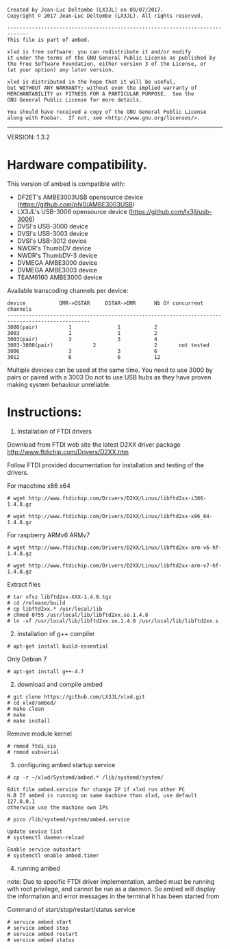 
    Created by Jean-Luc Deltombe (LX3JL) on 09/07/2017.
    Copyright © 2017 Jean-Luc Deltombe (LX3JL). All rights reserved.

    ----------------------------------------------------------------------------- 
    This file is part of ambed.

    xlxd is free software: you can redistribute it and/or modify
    it under the terms of the GNU General Public License as published by
    the Free Software Foundation, either version 3 of the License, or
    (at your option) any later version.

    xlxd is distributed in the hope that it will be useful,
    but WITHOUT ANY WARRANTY; without even the implied warranty of
    MERCHANTABILITY or FITNESS FOR A PARTICULAR PURPOSE.  See the
    GNU General Public License for more details.

    You should have received a copy of the GNU General Public License
    along with Foobar.  If not, see <http://www.gnu.org/licenses/>.
 ----------------------------------------------------------------------------

VERSION: 1.3.2

Hardware compatibility.
======================
This version of ambed is compatible with:
- DF2ET's AMBE3003USB opensource device (https://github.com/phl0/AMBE3003USB)
- LX3JL's USB-3006 opensource device (https://github.com/lx3jl/usb-3006)
- DVSI's USB-3000 device
- DVSI's USB-3003 device
- DVSI's USB-3012 device
- NWDR's ThumbDV device
- NWDR's ThumbDV-3 device
- DVMEGA AMBE3000 device
- DVMEGA AMBE3003 device
- TEAM6160 AMBE3000 device

Available transcoding channels per device:
```
device			 DMR->DSTAR		DSTAR->DMR		Nb Of concurrent channels
-------------------------------------------------------------------------------------------------
3000(pair)		    1				1			2
3003			    1				1			2
3003(pair)		    3				3			4
3003-3000(pair)	            2			        2		not tested
3006			    3				3			6
3012			    6				6			12
```
Multiple devices can be used at the same time.
You need to use 3000 by pairs or paired with a 3003
Do not to use USB hubs as they have proven making
system behaviour unreliable.

Instructions:
=============

1) Installation of FTDI drivers

Download from FTDI web site the latest D2XX driver package http://www.ftdichip.com/Drivers/D2XX.htm

Follow FTDI provided documentation for installation and testing of the drivers.

For macchine x86 x64
```
# wget http://www.ftdichip.com/Drivers/D2XX/Linux/libftd2xx-i386-1.4.8.gz

# wget http://www.ftdichip.com/Drivers/D2XX/Linux/libftd2xx-x86_64-1.4.8.gz
```
For raspberry ARMv6 ARMv7
```
# wget http://www.ftdichip.com/Drivers/D2XX/Linux/libftd2xx-arm-v6-hf-1.4.8.gz

# wget http://www.ftdichip.com/Drivers/D2XX/Linux/libftd2xx-arm-v7-hf-1.4.8.gz
```

Extract files
```
# tar xfvz libftd2xx-XXX-1.4.8.tgz
# cd /release/build
# cp libftd2xx.* /usr/local/lib
# chmod 0755 /usr/local/lib/libftd2xx.so.1.4.8
# ln -sf /usr/local/lib/libftd2xx.so.1.4.8 /usr/local/lib/libftd2xx.s
```

2) installation of g++ compiler
```
# apt-get install build-essential
```

Only Debian 7
```
# apt-get install g++-4.7
```

2) download and compile ambed
```
# git clone https://github.com/LX3JL/xlxd.git
# cd xlxd/ambed/
# make clean
# make
# make install
```
Remove module kernel
```
# rmmod ftdi_sio
# rmmod usbserial
```

3) configuring ambed startup service
```
# cp -r ~/xlxd/Systemd/ambed.* /lib/systemd/system/

Edit file ambed.service for change IP if xlxd run other PC
N.B If ambed is running on same machine than xlxd, use default 127.0.0.1
otherwise use the machine own IPs

# pico /lib/systemd/system/ambed.service

Update sevice list
# systemctl daemon-reload

Enable service autostart
# systemctl enable ambed.timer
```
4) running ambed

note:
Due to specific FTDI driver implementation, ambed must be running
with root privilege, and cannot be run as a daemon.
So ambed will display the information and error messages in the
terminal it has been started from

Command of start/stop/restart/status service
```
# service ambed start
# service ambed stop
# service ambed restart
# service ambed status
```


